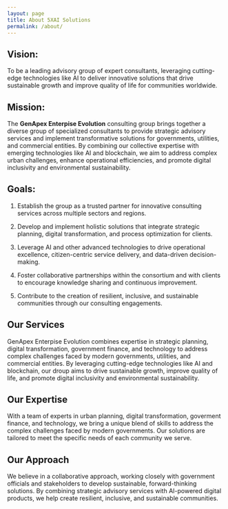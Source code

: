 ```yaml
---
layout: page
title: About 5XAI Solutions
permalink: /about/
---
```


<h2>Vision:</h2>

<p>To be a leading advisory group of expert consultants, leveraging cutting-edge technologies like AI to deliver innovative solutions that drive sustainable growth and improve quality of life for communities worldwide.</p>

<h2>Mission:</h2>
<p>The <b>GenApex Enterpise Evolution</b> consulting group brings together a diverse group of specialized consultants to provide strategic advisory services and implement transformative solutions for governments, utilities, and commercial entities. By combining our collective expertise with emerging technologies like AI and blockchain, we aim to address complex urban challenges, enhance operational efficiencies, and promote digital inclusivity and environmental sustainability.</p>

<h2>Goals:</h2>

1. Establish the group as a trusted partner for innovative consulting services across multiple sectors and regions. 

2. Develop and implement holistic solutions that integrate strategic planning, digital transformation, and process optimization for clients. 

3. Leverage AI and other advanced technologies to drive operational excellence, citizen-centric service delivery, and data-driven decision-making. 

4. Foster collaborative partnerships within the consortium and with clients to encourage knowledge sharing and continuous improvement. 

5. Contribute to the creation of resilient, inclusive, and sustainable communities through our consulting engagements.

<h2>Our Services</h2>
<p>GenApex Enterpise Evolution combines expertise in strategic planning, digital transformation, government finance, and technology to address complex challenges faced by modern governments, utilities, and commercial entities. By leveraging cutting-edge technologies like AI and blockchain, our droup aims to drive sustainable growth, improve quality of life, and promote digital inclusivity and environmental sustainability.</p>


<h2>Our Expertise</h2>
<p>With a team of experts in urban planning, digital transformation, goverment finance, and  technology, we bring a unique blend of skills to address the complex challenges faced by modern governments. Our solutions are tailored to meet the specific needs of each community we serve.</p>

<h2>Our Approach</h2>
<p>We believe in a collaborative approach, working closely with government officials and stakeholders to develop sustainable, forward-thinking solutions. By combining strategic advisory services with AI-powered digital products, we help create resilient, inclusive, and sustainable communities.</p>

